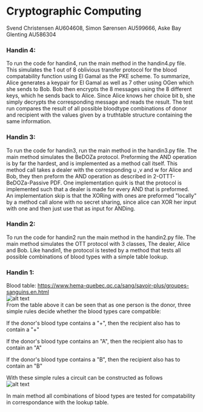 # Cryptographic Computing
Svend Christensen AU604608, Simon Sørensen AU599666, Aske Bay Glenting AU586304

### Handin 4:
To run the code for handin4, run the main method in the handin4.py file.
This simulates the 1 out of 8 oblivious transfer protocol for the blood compatability function using El Gamal as the PKE scheme. To summarize, Alice generates a keypair for El Gamal as well as 7 other using OGen which she sends to Bob. Bob then encrypts the 8 messages using the 8 different keys, which he sends back to Alice. Since Alice knows her choice bit b, she simply decrypts the corresponding message and reads the result. The test run compares the result of all possible bloodtype combinations of donor and recipient with the values given by a truthtable structure containing the same information.

### Handin 3:
To run the code for handin3, run the main method in the handin3.py file.
The main method simulates the BeDOZa protocol. Preforming the AND operation is by far the hardest, and is implemented as a method call itself.
This method call takes a dealer with the corresponding u ,v and w for Alice and Bob, they then preform the AND operation as described in 2-OTTT-BeDOZa-Passive PDF.
One implementation quirk is that the protocol is implemented such that a dealer is made for every AND that is preformed. An implementation skip is that the XORing with ones are preformed "locally" by a method call alone with no secret sharing, since alice can XOR her input with one and then just use that as input for ANDing.



### Handin 2:
To run the code for handin2 run the main method in the handin2.py file.
The main method simulates the OTT protocol with 3 classes, The dealer, Alice and Bob.
Like handin1, the protocol is tested by a method that tests all possible combinations of blood types with a simple table lookup.


### Handin 1:
Blood table: https://www.hema-quebec.qc.ca/sang/savoir-plus/groupes-sanguins.en.html  
![alt text](https://i.imgur.com/Mdq8ZCb.png)  
From the table above it can be seen that as one person is the donor, three simple rules decide whether the blood types care compatible:

If the donor's blood type contains a "+", then the recipient also has to contain a "+"

If the donor's blood type contains an "A", then the recipient also has to contain an "A"

If the donor's blood type contains a "B", then the recipient also has to contain an "B"


With these simple rules a circuit can be constructed as follows  
![alt text](https://i.imgur.com/QwRlo1K.png)

In main method all combinations of blood types are tested for compatability in correspondance with the lookup table.
